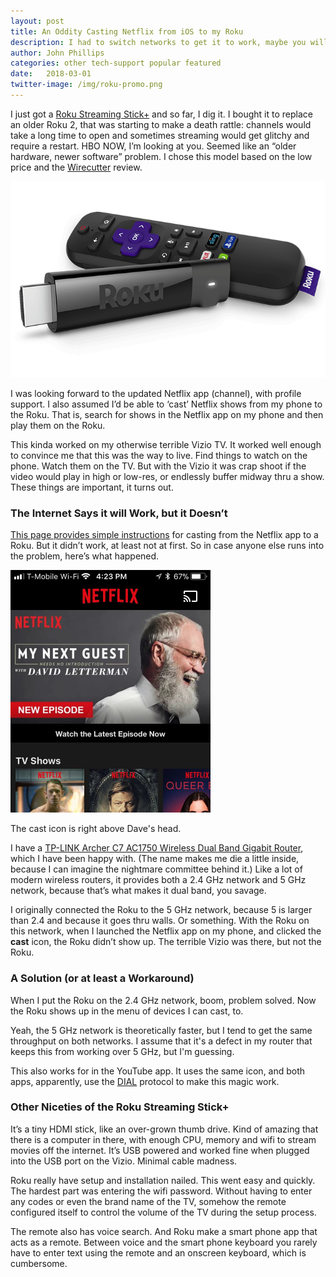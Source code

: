 ```yaml
---
layout: post
title: An Oddity Casting Netflix from iOS to my Roku
description: I had to switch networks to get it to work, maybe you will too.
author: John Phillips
categories: other tech-support popular featured
date:   2018-03-01
twitter-image: /img/roku-promo.png
---
```


I just got a [Roku Streaming Stick+][r] and so far, I dig it. I bought it to replace an older Roku 2, that was starting to make a death rattle: channels would take a long time to open and sometimes streaming would get glitchy and require a restart. HBO NOW, I’m looking at you. Seemed like an “older hardware, newer software” problem. I chose this model based on the low price and the [Wirecutter][w] review.

[r]: https://www.roku.com/products/streaming-stick-plus
[w]: https://thewirecutter.com/reviews/best-media-streamers/


<img src="/img/roku-promo.png" class="full-width no-border" alt="Roku streaming stick and remote">

<!--more--><a name="jump"></a>

I was looking forward to the updated Netflix app (channel), with profile support. I also assumed I’d be able to ‘cast’ Netflix shows from my phone to the Roku. That is, search for shows in the Netflix app on my phone and then play them on the Roku. 

This kinda worked on my otherwise terrible Vizio TV. It worked well enough to convince me that this was the way to live. Find things to watch on the phone. Watch them on the TV. But with the Vizio it was crap shoot if the video would play in high or low-res, or endlessly buffer midway thru a show. These things are important, it turns out.

### The Internet Says it will Work, but it Doesn’t

[This page provides simple instructions][t] for casting from the Netflix app to a Roku. But it didn’t work, at least not at first. So in case anyone else runs into the problem, here’s what happened.

[t]:https://www.tomsguide.com/us/cast-netflix-youtube-roku,review-3576.html

<img src="/img/netflix-cast-crop.jpg" width="320" class="retina center no-border" alt="Screen shot of the Netflix mobile app.">

<p class="caption">The cast icon is right above Dave's head.</p>

I have a [TP-LINK Archer C7 AC1750 Wireless Dual Band Gigabit Router][tp], which I have been happy with. (The name makes me die a little inside, because I can imagine the nightmare committee behind it.) Like a lot of modern wireless routers, it provides both a 2.4 GHz network and 5 GHz network, because that’s what makes it dual band, you savage. 

[tp]: https://www.tp-link.com/us/products/details/Archer-C7.html


I originally connected the Roku to the 5 GHz network, because 5 is larger than 2.4 and because it goes thru walls. Or something. With the Roku on this network, when I launched the Netflix app on my phone, and clicked the **cast** icon, the Roku didn’t show up. The terrible Vizio was there, but not the Roku.

### A Solution (or at least a Workaround)

When I put the Roku on the 2.4 GHz network, boom, problem solved. Now the Roku shows up in the menu of devices I can cast, to. 

Yeah, the 5 GHz network is theoretically faster, but I tend to get the same throughput on both networks. I assume that it's a defect in my router that keeps this from working over 5 GHz, but I'm guessing.

This also works for in the YouTube app. It uses the same icon, and both apps, apparently, use the [DIAL][d] protocol to make this magic work.

[d]: http://www.dial-multiscreen.org  

### Other Niceties of the Roku Streaming Stick+

It’s a tiny HDMI stick, like an over-grown thumb drive. Kind of amazing that there is a computer in there, with enough CPU, memory and wifi to stream movies off the internet. It’s USB powered and worked fine when plugged into the USB port on the Vizio. Minimal cable madness.

Roku really have setup and installation nailed. This went easy and quickly. The hardest part was entering the wifi password. Without having to enter any codes or even the brand name of the TV, somehow the remote configured itself to control the volume of the TV during the setup process. 

The remote also has voice search. And Roku make a smart phone app that acts as a remote. Between voice and the smart phone keyboard you rarely have to enter text using the remote and an onscreen keyboard, which is cumbersome.

